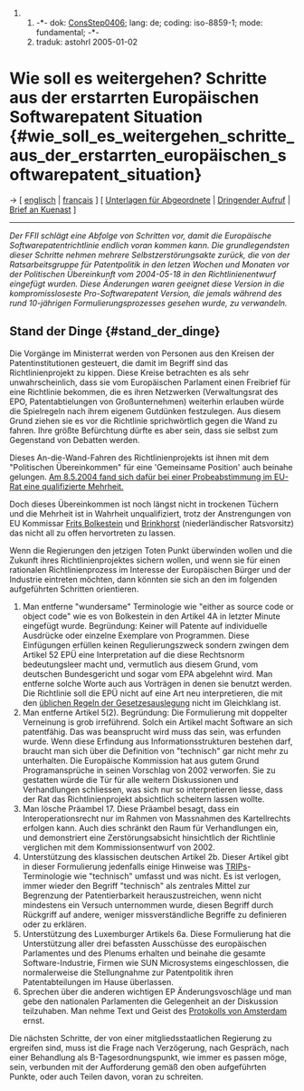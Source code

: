 1.  1.  -\*- dok: [ConsStep0406](ConsStep0406 "wikilink"); lang: de;
        coding: iso-8859-1; mode: fundamental; -\*-
    2.  traduk: astohrl 2005-01-02

# Wie soll es weitergehen? Schritte aus der erstarrten Europäischen Softwarepatent Situation {#wie_soll_es_weitergehen_schritte_aus_der_erstarrten_europäischen_softwarepatent_situation}

-\> \[ [ englisch](ConsStep0406En "wikilink") \| [
français](ConsStep0406Fr "wikilink") \] \[ [ Unterlagen für
Abgeordnete](Plen05De "wikilink") \| [Dringender
Aufruf](http://swpat.ffii.org/papers/europarl0309/cons0406/ "wikilink")
\| [ Brief an Kuenast](KuenastGerwinski041216De "wikilink") \]

------------------------------------------------------------------------

*Der FFII schlägt eine Abfolge von Schritten vor, damit die Europäische
Softwarepatentrichtlinie endlich voran kommen kann. Die grundlegendsten
dieser Schritte nehmen mehrere Selbstzerstörungsakte zurück, die von der
Ratsarbeitsgruppe für Patentpolitik in den letzen Wochen und Monaten vor
der Politischen Übereinkunft vom 2004-05-18 in den Richtlinienentwurf
eingefügt wurden. Diese Änderungen waren geeignet diese Version in die
kompromissloseste Pro-Softwarepatent Version, die jemals während des
rund 10-jährigen Formulierungsprozesses gesehen wurde, zu verwandeln.*

## Stand der Dinge {#stand_der_dinge}

Die Vorgänge im Ministerrat werden von Personen aus den Kreisen der
Patentinstitutionen gesteuert, die damit im Begriff sind das
Richtlinienprojekt zu kippen. Diese Kreise betrachten es als sehr
unwahrscheinlich, dass sie vom Europäischen Parlament einen Freibrief
für eine Richtlinie bekommen, die es ihren Netzwerken (Verwaltungsrat
des EPO, Patentabtielungen von Großunternehmen) weiterhin erlauben würde
die Spielregeln nach ihrem eigenem Gutdünken festzulegen. Aus diesem
Grund ziehen sie es vor die Richtlinie sprichwörtlich gegen die Wand zu
fahren. Ihre größte Befürchtung dürfte es aber sein, dass sie selbst zum
Gegenstand von Debatten werden.

Dieses An-die-Wand-Fahren des Richtlinienprojekts ist ihnen mit dem
\"Politischen Übereinkommen\" für eine \'Gemeinsame Position\' auch
beinahe gelungen. [ Am 8.5.2004 fand sich dafür bei einer
Probeabstimmung im EU-Rat eine qualifizierte
Mehrheit.](Cons040518En "wikilink")

Doch dieses Übereinkommen ist noch längst nicht in trockenen Tüchern und
die Mehrheit ist in Wahrheit unqualifiziert, trotz der Anstrengungen von
EU Kommissar [ Frits Bolkestein](SwpatbolkesteinEn "wikilink") und [
Brinkhorst](LaurensJanBrinkhorstEn "wikilink") (niederländischer
Ratsvorsitz) das nicht all zu offen hervortreten zu lassen.

Wenn die Regierungen den jetzigen Toten Punkt überwinden wollen und die
Zukunft ihres Richtlinienprojektes sichern wollen, und wenn sie für
einen rationalen Richtlinienprozess im Interesse der Europäischen Bürger
und der Industrie eintreten möchten, dann könnten sie sich an den im
folgenden aufgeführten Schritten orientieren.

1.  Man entferne \"wundersame\" Terminologie wie \"either as source code
    or object code\" wie es von Bolkestein in den Artikel 4A in letzter
    Minute eingefügt wurde. Begründung: Keiner will Patente auf
    individuelle Ausdrücke oder einzelne Exemplare von Programmen. Diese
    Einfügungen erfüllen keinen Regulierungszweck sondern zwingen dem
    Artikel 52 EPÜ eine Interpretation auf die diese Rechtsnorm
    bedeutungsleer macht und, vermutlich aus diesem Grund, vom deutschen
    Bundesgericht und sogar vom EPA abgelehnt wird. Man entferne solche
    Worte auch aus Vorträgen in denen sie benutzt werden. Die Richtlinie
    soll die EPÜ nicht auf eine Art neu interpretieren, die mit den
    [üblichen Regeln der
    Gesetzesauslegung](http://swpat.ffii.org/analysis/epc52/exeg/ "wikilink")
    nicht im Gleichklang ist.
2.  Man entferne Artikel 5(2). Begründung: Die Formulierung mit
    doppelter Verneinung is grob irreführend. Solch ein Artikel macht
    Software an sich patentfähig. Das was beansprucht wird muss das
    sein, was erfunden wurde. Wenn diese Erfindung aus
    Informationsstrukturen bestehen darf, braucht man sich über die
    Definition von \"technisch\" gar nicht mehr zu unterhalten. Die
    Europäische Kommission hat aus gutem Grund Programansprüche in
    seinen Vorschlag von 2002 verworfen. Sie zu gestatten würde die Tür
    für alle weitern Diskussionen und Verhandlungen schliessen, was sich
    nur so interpretieren liesse, dass der Rat das Richtlinienprojekt
    absichtlich scheitern lassen wollte.
3.  Man lösche Präambel 17. Diese Präambel besagt, dass ein
    Interoperationsrecht nur im Rahmen von Massnahmen des Kartellrechts
    erfolgen kann. Auch dies schränkt den Raum für Verhandlungen ein,
    und demonstriert eine Zerstörungsabsicht hinsichtlich der Richtlinie
    verglichen mit dem Kommissionsentwurf von 2002.
4.  Unterstützung des klassischen deutschen Artikel 2b. Dieser Artikel
    gibt in dieser Formulierung jedenfalls einige Hinweise was
    [TRIPs](TRIPs "wikilink")-Terminologie wie \"technisch\" umfasst und
    was nicht. Es ist verlogen, immer wieder den Begriff \"technisch\"
    als zentrales Mittel zur Begrenzung der Patentierbarkeit
    herauszustreichen, wenn nicht mindestens ein Versuch unternommen
    wurde, diesen Begriff durch Rückgriff auf andere, weniger
    missverständliche Begriffe zu definieren oder zu erklären.
5.  Unterstützung des Luxemburger Artikels 6a. Diese Formulierung hat
    die Unterstützung aller drei befassten Ausschüsse des europäischen
    Parlamentes und des Plenums erhalten und beinahe die gesamte
    Software-Industrie, Firmen wie SUN Microsystems eingeschlossen, die
    normalerweise die Stellungnahme zur Patentpolitik ihren
    Patentabteilungen im Hause überlassen.
6.  Sprechen über die anderen wichtigen EP Änderungsvoschläge und man
    gebe den nationalen Parlamenten die Gelegenheit an der Diskussion
    teilzuhaben. Man nehme Text und Geist des [ Protokolls von
    Amsterdam](Parlprot0408En "wikilink") ernst.

Die nächsten Schritte, der von einer mitgliedsstaatlichen Regierung zu
ergreifen sind, muss ist die Frage nach Verzögerung, nach Gespräch, nach
einer Behandlung als B-Tagesordnungspunkt, wie immer es passen möge,
sein, verbunden mit der Aufforderung gemäß den oben aufgeführten Punkte,
oder auch Teilen davon, voran zu schreiten.
